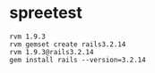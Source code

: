 spreetest
=========
```
rvm 1.9.3
rvm gemset create rails3.2.14
rvm 1.9.3@rails3.2.14
gem install rails --version=3.2.14
```
